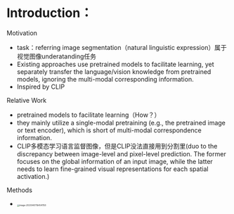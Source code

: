 # Introduction：

Motivation

- task：referring image segmentation（natural linguistic expression）属于视觉图像underatanding任务
- Existing approaches use pretrained models to facilitate learning, yet separately transfer the language/vision knowledge from pretrained models, ignoring the multi-modal corresponding information.
- Inspired by CLIP

Relative Work

- pretrained models to facilitate learning（How？）
-  they mainly utilize a single-modal pretraining (e.g., the pretrained image or text encoder), which is short of multi-modal correspondence information.
- CLIP多模态学习语言监督图像，但是CLIP没法直接用到分割里(duo to the discrepancy between image-level and pixel-level prediction. The former focuses on the global information of an input image, while the latter needs to learn fine-grained visual representations for each spatial activation.)

Methods

- <img src="C:\Users\wrq\Desktop\坚果云同步\我的坚果云\Rainbell English1\Rainbell English\paper\paper_notes\image\image-20230407164541150.png" alt="image-20230407164541150" style="zoom:33%;" />


